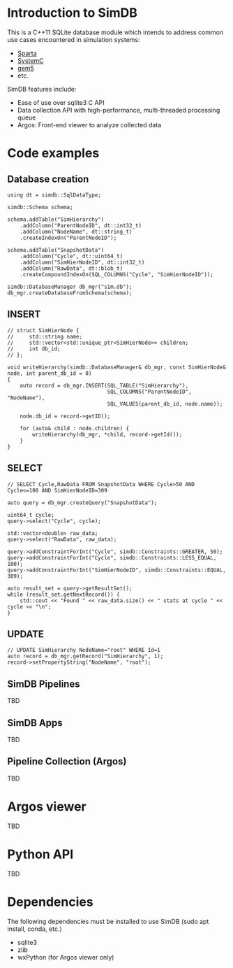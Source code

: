 # Introduction to SimDB
This is a C++11 SQLite database module which intends to address common use cases encountered in simulation systems:

* [Sparta](https://github.com/sparcians/map)
* [SystemC](https://github.com/accellera-official/systemc)
* [gem5](https://github.com/gem5/gem5)
* etc.

SimDB features include:

* Ease of use over sqlite3 C API
* Data collection API with high-performance, multi-threaded processing queue
* Argos: Front-end viewer to analyze collected data

# Code examples

## Database creation

    using dt = simdb::SqlDataType;

    simdb::Schema schema;

    schema.addTable("SimHierarchy")
        .addColumn("ParentNodeID", dt::int32_t)
        .addColumn("NodeName", dt::string_t)
        .createIndexOn("ParentNodeID");

    schema.addTable("SnapshotData")
        .addColumn("Cycle", dt::uint64_t)
        .addColumn("SimHierNodeID", dt::int32_t)
        .addColumn("RawData", dt::blob_t)
        .createCompoundIndexOn(SQL_COLUMNS("Cycle", "SimHierNodeID"));

    simdb::DatabaseManager db_mgr("sim.db");
    db_mgr.createDatabaseFromSchema(schema);

## INSERT

    // struct SimHierNode {
    //     std::string name;
    //     std::vector<std::unique_ptr<SimHierNode>> children;
    //     int db_id;
    // };

    void writeHierarchy(simdb::DatabaseManager& db_mgr, const SimHierNode& node, int parent_db_id = 0)
    {
        auto record = db_mgr.INSERT(SQL_TABLE("SimHierarchy"),
                                    SQL_COLUMNS("ParentNodeID", "NodeName"),
                                    SQL_VALUES(parent_db_id, node.name));

        node.db_id = record->getID();

        for (auto& child : node.children) {
            writeHierarchy(db_mgr, *child, record->getId());
        }
    }

## SELECT

    // SELECT Cycle,RawData FROM SnapshotData WHERE Cycle>50 AND Cycle<=100 AND SimHierNodeID=309

    auto query = db_mgr.createQuery("SnapshotData");

    uint64_t cycle;
    query->select("Cycle", cycle);

    std::vector<double> raw_data;
    query->select("RawData", raw_data);

    query->addConstraintForInt("Cycle", simdb::Constraints::GREATER, 50);
    query->addConstraintForInt("Cycle", simdb::Constraints::LESS_EQUAL, 100);
    query->addConstraintForInt("SimHierNodeID", simdb::Constraints::EQUAL, 309);

    auto result_set = query->getResultSet();
    while (result_set.getNextRecord()) {
        std::cout << "Found " << raw_data.size() << " stats at cycle " << cycle << "\n";
    }

## UPDATE

    // UPDATE SimHierarchy NodeName="root" WHERE Id=1
    auto record = db_mgr.getRecord("SimHierarchy", 1);
    record->setPropertyString("NodeName", "root");

## SimDB Pipelines

TBD

## SimDB Apps

TBD

## Pipeline Collection (Argos)

TBD

# Argos viewer

TBD

# Python API

TBD

# Dependencies

The following dependencies must be installed to use SimDB (sudo apt install, conda, etc.)

* sqlite3
* zlib
* wxPython (for Argos viewer only)
